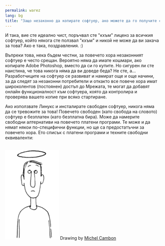 ```yaml
---
permalink: warez
lang: bg
title: "Защо незаконно да копирате софтуер, ако можете да го получите свободно?"
---
```


И така, вие сте идеално чист, поръчвал сте "кхъм" лиценз за всичкия софтуер, който  някога сте ползвал "кхъм" и никой не може да ви закача за това? Ако е така, поздравления. :)

Въпреки това, нека бъдем честни, за повечето хора незаконният софтуер е често срещан. Вероятно няма да имате кошмари, ако копирате Adobe Photoshop, вместо да си го купите. Но сигурен ли сте наистина, че това никога няма да ви доведе беда? Не сте, а... Разработчиците на софтуер се развиват и намират  още и още начини, за да следят за незаконни потребители и откакто все повече хора имат широколентов (постоянен) достъп до Мрежата, те могат да добавят онлайн функционалност към софтуера, която да контролира и проверява вашето копие при всяко стартиране.

Ако използвате Линукс и инсталирате свободен софтуер, никога няма да се тревожите за това! Повечето свободен (като свобода на словото) софтуер е безплатен (като безплатна бира). Може да намерите свободни алтернативи на повечето платени програми. Те може и да нямат някои по-специфични функции, но ще са предостатъчни за повечето хора. Ето списък с платени програми и техните свободни еквиваленти:

<?php

table_parser ("Yes", "No", "Commercial", "Open source", "Exists on 
Windows?");


<br /><br>

<img src="/img/warez.png" />

Drawing by <a href="http://michel.cambon.free.fr/ampere/salle1bis.htm">Michel Cambon</a>




